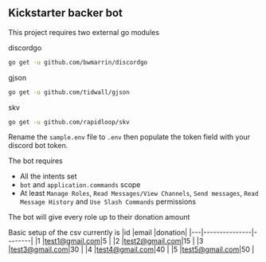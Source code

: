 ## Kickstarter backer bot

This project requires two external go modules

discordgo
```sh
go get -u github.com/bwmarrin/discordgo
```

gjson
```sh
go get -u github.com/tidwall/gjson
```

skv
```sh
go get -u github.com/rapidloop/skv
```

Rename the `sample.env` file to `.env` then populate the token field with your discord bot token.

The bot requires
- All the intents set
- `bot` and `application.commands` scope
- At least `Manage Roles`,  `Read Messages/View Channels`, `Send messages`, `Read Message History` and `Use Slash Commands` permissions

The bot will give every role up to their donation amount

Basic setup of the csv currently is
|id |email          |donation|
|---|---------------|--------|
|1  |test1@gmail.com|5       |
|2  |test2@gmail.com|15      |
|3  |test3@gmail.com|30      |
|4  |test4@gmail.com|40      |
|5  |test5@gmail.com|50      |
